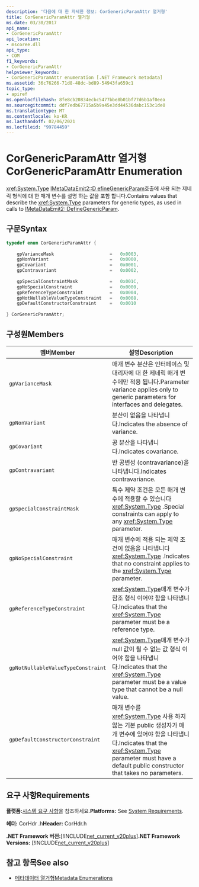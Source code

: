 ```yaml
---
description: '다음에 대 한 자세한 정보: CorGenericParamAttr 열거형'
title: CorGenericParamAttr 열거형
ms.date: 03/30/2017
api_name:
- CorGenericParamAttr
api_location:
- mscoree.dll
api_type:
- COM
f1_keywords:
- CorGenericParamAttr
helpviewer_keywords:
- CorGenericParamAttr enumeration [.NET Framework metadata]
ms.assetid: 36c76266-71d8-48dc-bd89-54943fa659c1
topic_type:
- apiref
ms.openlocfilehash: 8fe8cb20834ecbc5477bbe8b01bf77d6b1af0eea
ms.sourcegitcommit: ddf7edb67715a5b9a45e3dd44536dabc153c1de0
ms.translationtype: MT
ms.contentlocale: ko-KR
ms.lasthandoff: 02/06/2021
ms.locfileid: "99784459"
---
```

# <a name="corgenericparamattr-enumeration"></a><span data-ttu-id="b75ad-103">CorGenericParamAttr 열거형</span><span class="sxs-lookup"><span data-stu-id="b75ad-103">CorGenericParamAttr Enumeration</span></span>

<span data-ttu-id="b75ad-104"><xref:System.Type> [IMetaDataEmit2::D efineGenericParam](imetadataemit2-definegenericparam-method.md)호출에 사용 되는 제네릭 형식에 대 한 매개 변수를 설명 하는 값을 포함 합니다.</span><span class="sxs-lookup"><span data-stu-id="b75ad-104">Contains values that describe the <xref:System.Type> parameters for generic types, as used in calls to [IMetaDataEmit2::DefineGenericParam](imetadataemit2-definegenericparam-method.md).</span></span>  
  
## <a name="syntax"></a><span data-ttu-id="b75ad-105">구문</span><span class="sxs-lookup"><span data-stu-id="b75ad-105">Syntax</span></span>  
  
```cpp  
typedef enum CorGenericParamAttr {  
  
    gpVarianceMask                     =   0x0003,  
    gpNonVariant                       =   0x0000,
    gpCovariant                        =   0x0001,  
    gpContravariant                    =   0x0002,  
  
    gpSpecialConstraintMask            =   0x001C,  
    gpNoSpecialConstraint              =   0x0000,  
    gpReferenceTypeConstraint          =   0x0004,
    gpNotNullableValueTypeConstraint   =   0x0008,  
    gpDefaultConstructorConstraint     =   0x0010  
  
} CorGenericParamAttr;  
```  
  
## <a name="members"></a><span data-ttu-id="b75ad-106">구성원</span><span class="sxs-lookup"><span data-stu-id="b75ad-106">Members</span></span>  
  
|<span data-ttu-id="b75ad-107">멤버</span><span class="sxs-lookup"><span data-stu-id="b75ad-107">Member</span></span>|<span data-ttu-id="b75ad-108">설명</span><span class="sxs-lookup"><span data-stu-id="b75ad-108">Description</span></span>|  
|------------|-----------------|  
|`gpVarianceMask`|<span data-ttu-id="b75ad-109">매개 변수 분산은 인터페이스 및 대리자에 대 한 제네릭 매개 변수에만 적용 됩니다.</span><span class="sxs-lookup"><span data-stu-id="b75ad-109">Parameter variance applies only to generic parameters for interfaces and delegates.</span></span>|  
|`gpNonVariant`|<span data-ttu-id="b75ad-110">분산이 없음을 나타냅니다.</span><span class="sxs-lookup"><span data-stu-id="b75ad-110">Indicates the absence of variance.</span></span>|  
|`gpCovariant`|<span data-ttu-id="b75ad-111">공 분산을 나타냅니다.</span><span class="sxs-lookup"><span data-stu-id="b75ad-111">Indicates covariance.</span></span>|  
|`gpContravariant`|<span data-ttu-id="b75ad-112">반 공변성 (contravariance)을 나타냅니다.</span><span class="sxs-lookup"><span data-stu-id="b75ad-112">Indicates contravariance.</span></span>|  
|`gpSpecialConstraintMask`|<span data-ttu-id="b75ad-113">특수 제약 조건은 모든 매개 변수에 적용할 수 있습니다 <xref:System.Type> .</span><span class="sxs-lookup"><span data-stu-id="b75ad-113">Special constraints can apply to any <xref:System.Type> parameter.</span></span>|  
|`gpNoSpecialConstraint`|<span data-ttu-id="b75ad-114">매개 변수에 적용 되는 제약 조건이 없음을 나타냅니다 <xref:System.Type> .</span><span class="sxs-lookup"><span data-stu-id="b75ad-114">Indicates that no constraint applies to the <xref:System.Type> parameter.</span></span>|  
|`gpReferenceTypeConstraint`|<span data-ttu-id="b75ad-115"><xref:System.Type>매개 변수가 참조 형식 이어야 함을 나타냅니다.</span><span class="sxs-lookup"><span data-stu-id="b75ad-115">Indicates that the <xref:System.Type> parameter must be a reference type.</span></span>|  
|`gpNotNullableValueTypeConstraint`|<span data-ttu-id="b75ad-116"><xref:System.Type>매개 변수가 null 값이 될 수 없는 값 형식 이어야 함을 나타냅니다.</span><span class="sxs-lookup"><span data-stu-id="b75ad-116">Indicates that the <xref:System.Type> parameter must be a value type that cannot be a null value.</span></span>|  
|`gpDefaultConstructorConstraint`|<span data-ttu-id="b75ad-117">매개 변수를 <xref:System.Type> 사용 하지 않는 기본 public 생성자가 매개 변수에 있어야 함을 나타냅니다.</span><span class="sxs-lookup"><span data-stu-id="b75ad-117">Indicates that the <xref:System.Type> parameter must have a default public constructor that takes no parameters.</span></span>|  
  
## <a name="requirements"></a><span data-ttu-id="b75ad-118">요구 사항</span><span class="sxs-lookup"><span data-stu-id="b75ad-118">Requirements</span></span>  

 <span data-ttu-id="b75ad-119">**플랫폼:**[시스템 요구 사항](../../get-started/system-requirements.md)을 참조하세요.</span><span class="sxs-lookup"><span data-stu-id="b75ad-119">**Platforms:** See [System Requirements](../../get-started/system-requirements.md).</span></span>  
  
 <span data-ttu-id="b75ad-120">**헤더:** CorHdr .h</span><span class="sxs-lookup"><span data-stu-id="b75ad-120">**Header:** CorHdr.h</span></span>  
  
 <span data-ttu-id="b75ad-121">**.NET Framework 버전:**[!INCLUDE[net_current_v20plus](../../../../includes/net-current-v20plus-md.md)]</span><span class="sxs-lookup"><span data-stu-id="b75ad-121">**.NET Framework Versions:** [!INCLUDE[net_current_v20plus](../../../../includes/net-current-v20plus-md.md)]</span></span>  
  
## <a name="see-also"></a><span data-ttu-id="b75ad-122">참고 항목</span><span class="sxs-lookup"><span data-stu-id="b75ad-122">See also</span></span>

- [<span data-ttu-id="b75ad-123">메타데이터 열거형</span><span class="sxs-lookup"><span data-stu-id="b75ad-123">Metadata Enumerations</span></span>](metadata-enumerations.md)
